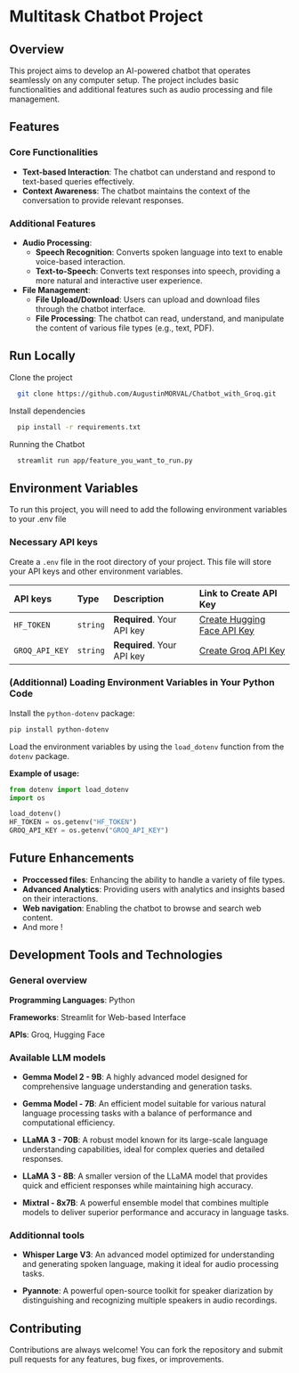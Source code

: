 
# Multitask Chatbot Project

## Overview

This project aims to develop an AI-powered chatbot that operates seamlessly on any computer setup. The project includes basic functionalities and additional features such as audio processing and file management.
## Features

### Core Functionalities

- **Text-based Interaction**: The chatbot can understand and respond to text-based queries effectively.
- **Context Awareness**: The chatbot maintains the context of the conversation to provide relevant responses.

### Additional Features

- **Audio Processing**:
  - **Speech Recognition**: Converts spoken language into text to enable voice-based interaction.
  - **Text-to-Speech**: Converts text responses into speech, providing a more natural and interactive user experience.
- **File Management**:
  - **File Upload/Download**: Users can upload and download files through the chatbot interface.
  - **File Processing**: The chatbot can read, understand, and manipulate the content of various file types (e.g., text, PDF).

## Run Locally

Clone the project

```bash
  git clone https://github.com/AugustinMORVAL/Chatbot_with_Groq.git
```

Install dependencies

```bash
  pip install -r requirements.txt
```

Running the Chatbot

```bash
  streamlit run app/feature_you_want_to_run.py
```


## Environment Variables

To run this project, you will need to add the following environment variables to your .env file

### Necessary API keys
Create a `.env` file in the root directory of your project. This file will store your API keys and other environment variables.

| API keys     | Type     | Description                | Link to Create API Key |
| :------------| :------- | :------------------------- | :--------------------- |
| `HF_TOKEN`   | `string` | **Required**. Your API key | [Create Hugging Face API Key](https://huggingface.co/settings/tokens) |
| `GROQ_API_KEY` | `string` | **Required**. Your API key | [Create Groq API Key](https://console.groq.com/keys) |


### (Additionnal) Loading Environment Variables in Your Python Code

Install the `python-dotenv` package:

```sh
pip install python-dotenv
```

Load the environment variables by using the `load_dotenv` function from the `dotenv` package.

**Example of usage:**
```python
from dotenv import load_dotenv
import os

load_dotenv()
HF_TOKEN = os.getenv("HF_TOKEN")
GROQ_API_KEY = os.getenv("GROQ_API_KEY")
```
## Future Enhancements
- **Proccessed files**: Enhancing the ability to handle a variety of file types.
- **Advanced Analytics**: Providing users with analytics and insights based on their interactions.
- **Web navigation**: Enabling the chatbot to browse and search web content.
- And more !
## Development Tools and Technologies

### General overview

**Programming Languages**: Python

**Frameworks**: Streamlit for Web-based Interface

**APIs**: Groq, Hugging Face 


### Available LLM models
- **Gemma Model 2 - 9B**: A highly advanced model designed for comprehensive language understanding and generation tasks.

- **Gemma Model - 7B**: An efficient model suitable for various natural language processing tasks with a balance of performance and computational efficiency.

- **LLaMA 3 - 70B**: A robust model known for its large-scale language understanding capabilities, ideal for complex queries and detailed responses.

- **LLaMA 3 - 8B**: A smaller version of the LLaMA model that provides quick and efficient responses while maintaining high accuracy.

- **Mixtral - 8x7B**: A powerful ensemble model that combines multiple models to deliver superior performance and accuracy in language tasks.

### Additionnal tools 

- **Whisper Large V3**: An advanced model optimized for understanding and generating spoken language, making it ideal for audio processing tasks.

- **Pyannote**: A powerful open-source toolkit for speaker diarization by distinguishing and recognizing multiple speakers in audio recordings.


## Contributing

Contributions are always welcome! You can fork the repository and submit pull requests for any features, bug fixes, or improvements.
